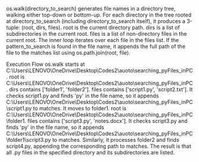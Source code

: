 os.walk(directory_to_search) generates file names in a directory tree, walking either top-down or bottom-up.
For each directory in the tree rooted at directory_to_search (including directory_to_search itself), it produces a 3-tuple: (root, dirs, files).
root is the current directory path.
dirs is a list of subdirectories in the current root.
files is a list of non-directory files in the current root.
The inner loop iterates over each file in the files list.
If the pattern_to_search is found in the file name, it appends the full path of the file to the matches list using os.path.join(root, file).

Execution Flow
os.walk starts at C:\Users\LENOVO\OneDrive\Desktop\Codes2\auoto\searching_pyFiles_inPC.
root is C:\Users\LENOVO\OneDrive\Desktop\Codes2\auoto\searching_pyFiles_inPC.
dirs contains ['folder1', 'folder2'].
files contains ['script1.py', 'script2.txt'].
It checks script1.py and finds 'py' in the file name, so it appends C:\Users\LENOVO\OneDrive\Desktop\Codes2\auoto\searching_pyFiles_inPC\script1.py to matches.
It moves to folder1.
root is C:\Users\LENOVO\OneDrive\Desktop\Codes2\auoto\searching_pyFiles_inPC\folder1.
files contains ['script3.py', 'notes.docx'].
It checks script3.py and finds 'py' in the file name, so it appends C:\Users\LENOVO\OneDrive\Desktop\Codes2\auoto\searching_pyFiles_inPC\folder1\script3.py to matches.
Similarly, it processes folder2 and finds script4.py, appending the corresponding path to matches.
The result is that all .py files in the specified directory and its subdirectories are listed.
